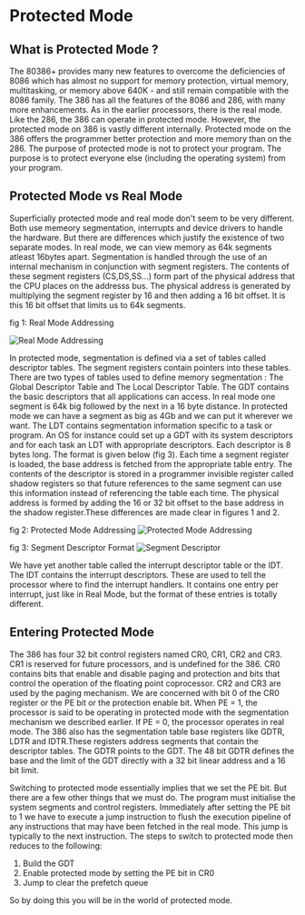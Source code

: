 Protected Mode
=====

## What is Protected Mode ?

The 80386+ provides many new features to overcome the deficiencies of 8086 which has almost no support for memory protection, virtual memory, multitasking, or memory above 640K - and still remain compatible with the 8086 family. The 386 has all the features of the 8086 and 286, with many more enhancements. As in the earlier processors, there is the real mode. Like the 286, the 386 can operate in protected mode. However, the protected mode on 386 is vastly different internally. Protected mode on the 386 offers the programmer better protection and more memory than on the 286. The purpose of protected mode is not to protect your program. The purpose is to protect everyone else (including the operating system) from your program.

## Protected Mode vs Real Mode

Superficially protected mode and real mode don't seem to be very different. Both use memeory segmentation, interrupts and device drivers to handle the hardware. But there are differences which justify the existence of two separate modes. In real mode, we can view memory as 64k segments atleast 16bytes apart. Segmentation is handled through the use of an internal mechanism in conjunction with segment registers. The contents of these segment registers (CS,DS,SS...) form part of the physical address that the CPU places on the addresss bus. The physical address is generated by multiplying the segment register by 16 and then adding a 16 bit offset. It is this 16 bit offset that limits us to 64k segments.

fig 1: Real Mode Addressing

![Real Mode Addressing](http://viralpatel.net/taj/tutorial/image/real_mode_addressing.png)

In protected mode, segmentation is defined via a set of tables called descriptor tables. The segment registers contain pointers into these tables. There are two types of tables used to define memory segmentation : The Global Descriptor Table and The Local Descriptor Table. The GDT contains the basic descriptors that all applications can access. In real mode one segment is 64k big followed by the next in a 16 byte distance. In protected mode we can have a segment as big as 4Gb and we can put it wherever we want. The LDT contains segmentation information specific to a task or program. An OS for instance could set up a GDT with its system descriptors and for each task an LDT with appropriate descriptors. Each descriptor is 8 bytes long. The format is given below (fig 3). Each time a segment register is loaded, the base address is fetched from the appropriate table entry. The contents of the descriptor is stored in a programmer invisible register called shadow registers so that future references to the same segment can use this information instead of referencing the table each time. The physical address is formed by adding the 16 or 32 bit offset to the base address in the shadow register.These differences are made clear in figures 1 and 2.

fig 2: Protected Mode Addressing
![Protected Mode Addressing](http://viralpatel.net/taj/tutorial/image/protected_mode_addressing.png)

fig 3: Segment Descriptor Format
![Segment Descriptor](http://viralpatel.net/taj/tutorial/image/segment_descriptor.png)

We have yet another table called the interrupt descriptor table or the IDT. The IDT contains the interrupt descriptors. These are used to tell the processor where to find the interrupt handlers. It contains one entry per interrupt, just like in Real Mode, but the format of these entries is totally different.

## Entering Protected Mode

The 386 has four 32 bit control registers named CR0, CR1, CR2 and CR3. CR1 is reserved for future processors, and is undefined for the 386. CR0 contains bits that enable and disable paging and protection and bits that control the operation of the floating point coprocessor. CR2 and CR3 are used by the paging mechanism. We are concerned with bit 0 of the CR0 register or the PE bit or the protection enable bit. When PE = 1, the processor is said to be operating in protected mode with the segmentation mechanism we described earlier. If PE = 0, the processor operates in real mode. The 386 also has the segmentation table base registers like GDTR, LDTR and IDTR.These registers address segments that contain the descriptor tables. The GDTR points to the GDT. The 48 bit GDTR defines the base and the limit of the GDT directly with a 32 bit linear address and a 16 bit limit.

Switching to protected mode essentially implies that we set the PE bit. But there are a few other things that we must do. The program must initialise the system segments and control registers. Immediately after setting the PE bit to 1 we have to execute a jump instruction to flush the execution pipeline of any instructions that may have been fetched in the real mode. This jump is typically to the next instruction. The steps to switch to protected mode then reduces to the following:

1. Build the GDT
1. Enable protected mode by setting the PE bit in CR0
1. Jump to clear the prefetch queue 

So by doing this you will be in the world of protected mode.